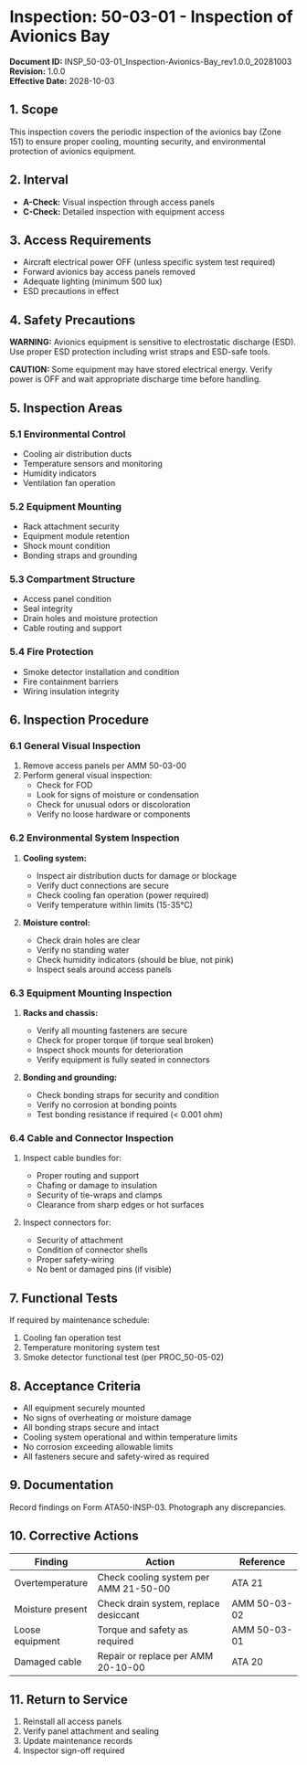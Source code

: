 # Inspection: 50-03-01 - Inspection of Avionics Bay

**Document ID:** INSP_50-03-01_Inspection-Avionics-Bay_rev1.0.0_20281003  
**Revision:** 1.0.0  
**Effective Date:** 2028-10-03

## 1. Scope
This inspection covers the periodic inspection of the avionics bay (Zone 151) to ensure proper cooling, mounting security, and environmental protection of avionics equipment.

## 2. Interval
- **A-Check:** Visual inspection through access panels
- **C-Check:** Detailed inspection with equipment access

## 3. Access Requirements
- Aircraft electrical power OFF (unless specific system test required)
- Forward avionics bay access panels removed
- Adequate lighting (minimum 500 lux)
- ESD precautions in effect

## 4. Safety Precautions
**WARNING:** Avionics equipment is sensitive to electrostatic discharge (ESD). Use proper ESD protection including wrist straps and ESD-safe tools.

**CAUTION:** Some equipment may have stored electrical energy. Verify power is OFF and wait appropriate discharge time before handling.

## 5. Inspection Areas

### 5.1 Environmental Control
- Cooling air distribution ducts
- Temperature sensors and monitoring
- Humidity indicators
- Ventilation fan operation

### 5.2 Equipment Mounting
- Rack attachment security
- Equipment module retention
- Shock mount condition
- Bonding straps and grounding

### 5.3 Compartment Structure
- Access panel condition
- Seal integrity
- Drain holes and moisture protection
- Cable routing and support

### 5.4 Fire Protection
- Smoke detector installation and condition
- Fire containment barriers
- Wiring insulation integrity

## 6. Inspection Procedure

### 6.1 General Visual Inspection
1. Remove access panels per AMM 50-03-00
2. Perform general visual inspection:
   - Check for FOD
   - Look for signs of moisture or condensation
   - Check for unusual odors or discoloration
   - Verify no loose hardware or components

### 6.2 Environmental System Inspection
1. **Cooling system:**
   - Inspect air distribution ducts for damage or blockage
   - Verify duct connections are secure
   - Check cooling fan operation (power required)
   - Verify temperature within limits (15-35°C)

2. **Moisture control:**
   - Check drain holes are clear
   - Verify no standing water
   - Check humidity indicators (should be blue, not pink)
   - Inspect seals around access panels

### 6.3 Equipment Mounting Inspection
1. **Racks and chassis:**
   - Verify all mounting fasteners are secure
   - Check for proper torque (if torque seal broken)
   - Inspect shock mounts for deterioration
   - Verify equipment is fully seated in connectors

2. **Bonding and grounding:**
   - Check bonding straps for security and condition
   - Verify no corrosion at bonding points
   - Test bonding resistance if required (< 0.001 ohm)

### 6.4 Cable and Connector Inspection
1. Inspect cable bundles for:
   - Proper routing and support
   - Chafing or damage to insulation
   - Security of tie-wraps and clamps
   - Clearance from sharp edges or hot surfaces

2. Inspect connectors for:
   - Security of attachment
   - Condition of connector shells
   - Proper safety-wiring
   - No bent or damaged pins (if visible)

## 7. Functional Tests
If required by maintenance schedule:
1. Cooling fan operation test
2. Temperature monitoring system test
3. Smoke detector functional test (per PROC_50-05-02)

## 8. Acceptance Criteria
- All equipment securely mounted
- No signs of overheating or moisture damage
- All bonding straps secure and intact
- Cooling system operational and within temperature limits
- No corrosion exceeding allowable limits
- All fasteners secure and safety-wired as required

## 9. Documentation
Record findings on Form ATA50-INSP-03. Photograph any discrepancies.

## 10. Corrective Actions
| Finding | Action | Reference |
|---------|--------|-----------|
| Overtemperature | Check cooling system per AMM 21-50-00 | ATA 21 |
| Moisture present | Check drain system, replace desiccant | AMM 50-03-02 |
| Loose equipment | Torque and safety as required | AMM 50-03-01 |
| Damaged cable | Repair or replace per AMM 20-10-00 | ATA 20 |

## 11. Return to Service
1. Reinstall all access panels
2. Verify panel attachment and sealing
3. Update maintenance records
4. Inspector sign-off required

